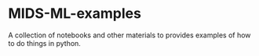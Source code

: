 MIDS-ML-examples
================

A collection of notebooks and other materials to provides examples
of how to do things in python.
